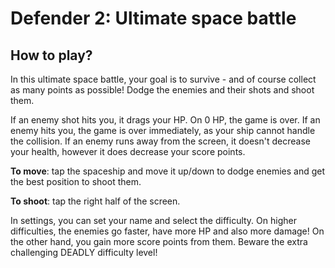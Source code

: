 # Defender 2: Ultimate space battle

## How to play?

In this ultimate space battle, your goal is to survive - and of course collect as many points as possible! Dodge the enemies and their shots and shoot them.

If an enemy shot hits you, it drags your HP. On 0 HP, the game is over. If an enemy hits you, the game is over immediately, as your ship cannot handle the collision. If an enemy runs away from the screen, it doesn't decrease your health, however it does decrease your score points.

**To move**: tap the spaceship and move it up/down to dodge enemies and get the best position to shoot them.

**To shoot**: tap the right half of the screen.

In settings, you can set your name and select the difficulty. On higher difficulties, the enemies go faster, have more HP and also more damage! On the other hand, you gain more score points from them. Beware the extra challenging DEADLY difficulty level!
